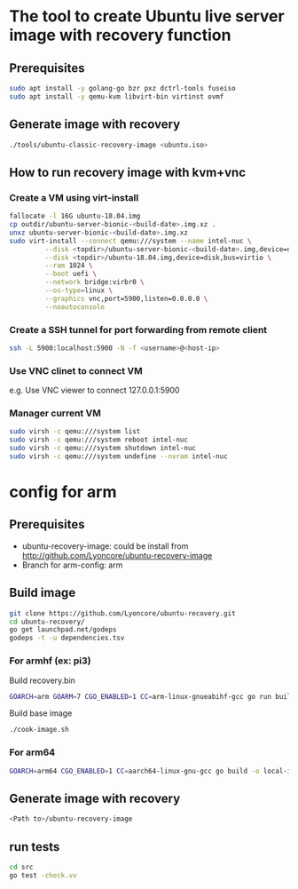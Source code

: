 # The tool to create Ubuntu live server image with recovery function

## Prerequisites
```bash
sudo apt install -y golang-go bzr pxz dctrl-tools fuseiso
sudo apt install -y qemu-kvm libvirt-bin virtinst ovmf
```

## Generate image with recovery
``` bash
./tools/ubuntu-classic-recovery-image <ubuntu.iso>
```

## How to run recovery image with kvm+vnc
### Create a VM using virt-install
```bash
fallocate -l 16G ubuntu-18.04.img
cp outdir/ubuntu-server-bionic-<build-date>.img.xz .
unxz ubuntu-server-bionic-<build-date>.img.xz
sudo virt-install --connect qemu:///system --name intel-nuc \
		 --disk <topdir>/ubuntu-server-bionic-<build-date>.img,device=disk,bus=virtio \
		 --disk <topdir>/ubuntu-18.04.img,device=disk,bus=virtio \
		 --ram 1024 \
		 --boot uefi \
		 --network bridge:virbr0 \
		 --os-type=linux \
		 --graphics vnc,port=5900,listen=0.0.0.0 \
		 --noautoconsole
```

### Create a SSH tunnel for port forwarding from remote client
```bash
ssh -L 5900:localhost:5900 -N -f <username>@<host-ip>
```

### Use VNC clinet to connect VM
e.g. Use VNC viewer to connect 127.0.0.1:5900

### Manager current VM
```bash
sudo virsh -c qemu:///system list
sudo virsh -c qemu:///system reboot intel-nuc
sudo virsh -c qemu:///system shutdown intel-nuc
sudo virsh -c qemu:///system undefine --nvram intel-nuc
```

# config for arm

## Prerequisites
- ubuntu-recovery-image: could be install from http://github.com/Lyoncore/ubuntu-recovery-image
- Branch for arm-config: arm


## Build image
``` bash
git clone https://github.com/Lyoncore/ubuntu-recovery.git
cd ubuntu-recovery/
go get launchpad.net/godeps
godeps -t -u dependencies.tsv
```

### For armhf (ex: pi3)

Build recovery.bin
``` bash
GOARCH=arm GOARM=7 CGO_ENABLED=1 CC=arm-linux-gnueabihf-gcc go run build.go build
```
Build base image
``` bash
./cook-image.sh
```

### For arm64
``` bash
GOARCH=arm64 CGO_ENABLED=1 CC=aarch64-linux-gnu-gcc go build -o local-includes/recovery/bin/recovery.bin ./src/
```

## Generate image with recovery
``` bash
<Path to>/ubuntu-recovery-image
```

## run tests
``` bash
cd src
go test -check.vv
```
